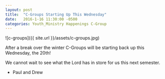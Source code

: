 ```yaml
---
layout: post
title:  "C-Groups Starting Up This Wednesday"
date:   2016-1-16 11:30:00 -0500
categories: Youth_Ministry Happenings C-Group
---
```


![c-groups]({{ site.url }}/assets/c-groups.jpg)


After a break over the winter C-Groups will be starting back up this Wednesday, the 20th! 

We cannot wait to see what the Lord has in store for us this next semester.

- Paul and Drew